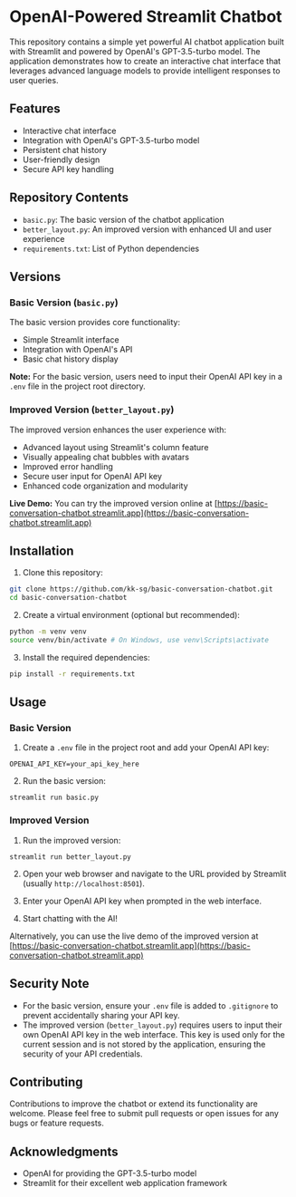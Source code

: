 # OpenAI-Powered Streamlit Chatbot

This repository contains a simple yet powerful AI chatbot application built with Streamlit and powered by OpenAI's GPT-3.5-turbo model. The application demonstrates how to create an interactive chat interface that leverages advanced language models to provide intelligent responses to user queries.

## Features

- Interactive chat interface
- Integration with OpenAI's GPT-3.5-turbo model
- Persistent chat history
- User-friendly design
- Secure API key handling

## Repository Contents

- `basic.py`: The basic version of the chatbot application
- `better_layout.py`: An improved version with enhanced UI and user experience
- `requirements.txt`: List of Python dependencies

## Versions

### Basic Version (`basic.py`)

The basic version provides core functionality:
- Simple Streamlit interface
- Integration with OpenAI's API
- Basic chat history display

**Note:** For the basic version, users need to input their OpenAI API key in a `.env` file in the project root directory.

### Improved Version (`better_layout.py`)

The improved version enhances the user experience with:
- Advanced layout using Streamlit's column feature
- Visually appealing chat bubbles with avatars
- Improved error handling
- Secure user input for OpenAI API key
- Enhanced code organization and modularity

**Live Demo:** You can try the improved version online at [https://basic-conversation-chatbot.streamlit.app](https://basic-conversation-chatbot.streamlit.app)

## Installation

1. Clone this repository:
```bash
git clone https://github.com/kk-sg/basic-conversation-chatbot.git
cd basic-conversation-chatbot
```

2. Create a virtual environment (optional but recommended):
```bash
python -m venv venv
source venv/bin/activate # On Windows, use venv\Scripts\activate
```

3. Install the required dependencies:
```bash
pip install -r requirements.txt
```

## Usage

### Basic Version

1. Create a `.env` file in the project root and add your OpenAI API key:
```text
OPENAI_API_KEY=your_api_key_here
```

2. Run the basic version:
```
streamlit run basic.py
```

### Improved Version

1. Run the improved version:
```
streamlit run better_layout.py
```

2. Open your web browser and navigate to the URL provided by Streamlit (usually `http://localhost:8501`).

3. Enter your OpenAI API key when prompted in the web interface.

4. Start chatting with the AI!

Alternatively, you can use the live demo of the improved version at [https://basic-conversation-chatbot.streamlit.app](https://basic-conversation-chatbot.streamlit.app)

## Security Note

- For the basic version, ensure your `.env` file is added to `.gitignore` to prevent accidentally sharing your API key.
- The improved version (`better_layout.py`) requires users to input their own OpenAI API key in the web interface. This key is used only for the current session and is not stored by the application, ensuring the security of your API credentials.

## Contributing

Contributions to improve the chatbot or extend its functionality are welcome. Please feel free to submit pull requests or open issues for any bugs or feature requests.

## Acknowledgments

- OpenAI for providing the GPT-3.5-turbo model
- Streamlit for their excellent web application framework




